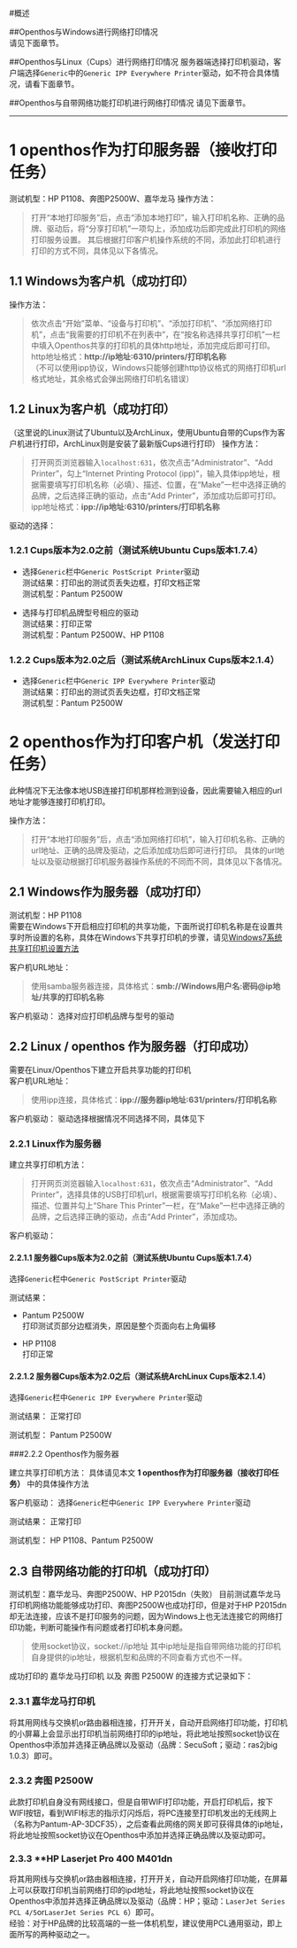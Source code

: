 #概述

##Openthos与Windows进行网络打印情况    
请见下面章节。

##Openthos与Linux（Cups）进行网络打印情况
服务器端选择打印机驱动，客户端选择```Generic```中的```Generic IPP Everywhere Printer```驱动，如不符合具体情况，请看下面章节。

##Openthos与自带网络功能打印机进行网络打印情况
请见下面章节。

___


# 1 openthos作为打印服务器（接收打印任务）
测试机型：HP P1108、奔图P2500W、嘉华龙马
操作方法：
>打开“本地打印服务”后，点击“添加本地打印”，输入打印机名称、正确的品牌、驱动后，将“分享打印机”一项勾上，添加成功后即完成此打印机的网络打印服务设置。
其后根据打印客户机操作系统的不同，添加此打印机进行打印的方式不同，具体见以下各情况。


## 1.1 **Windows为客户机**（**成功打印**）
操作方法：
>依次点击“开始”菜单、“设备与打印机”、“添加打印机”、“添加网络打印机”，点击“我需要的打印机不在列表中”，在“按名称选择共享打印机”一栏中填入Openthos共享的打印机的具体http地址，添加完成后即可打印。    
http地址格式：**http://ip地址:6310/printers/打印机名称**    
（不可以使用ipp协议，Windows只能够创建http协议格式的网络打印机url格式地址，其余格式会弹出网络打印机名错误）


## 1.2 **Linux为客户机**（**成功打印**）
（这里说的Linux测试了Ubuntu以及ArchLinux，使用Ubuntu自带的Cups作为客户机进行打印，ArchLinux则是安装了最新版Cups进行打印）
操作方法：
>打开网页浏览器输入```localhost:631```，依次点击“Administrator”、“Add Printer”，勾上“Internet Printing Protocol (ipp)”，输入具体ipp地址，根据需要填写打印机名称（必填）、描述、位置，在“Make”一栏中选择正确的品牌，之后选择正确的驱动，点击“Add Printer”，添加成功后即可打印。    
ipp地址格式：**ipp://ip地址:6310/printers/打印机名称**

驱动的选择：
### 1.2.1 Cups版本为2.0之前（测试系统Ubuntu Cups版本1.7.4）
+ 选择```Generic```栏中```Generic PostScript Printer```驱动    
测试结果：打印出的测试页丢失边框，打印文档正常    
测试机型：Pantum P2500W

+ 选择与打印机品牌型号相应的驱动    
测试结果：打印正常    
测试机型：Pantum P2500W、HP P1108

### 1.2.2 Cups版本为2.0之后（测试系统ArchLinux Cups版本2.1.4）
+ 选择```Generic```栏中```Generic IPP Everywhere Printer```驱动    
测试结果：打印出的测试页丢失边框，打印文档正常    
测试机型：Pantum P2500W


# 2  openthos作为打印客户机（发送打印任务）
此种情况下无法像本地USB连接打印机那样检测到设备，因此需要输入相应的url地址才能够连接打印机打印。

操作方法：
>打开“本地打印服务”后，点击“添加网络打印机”，输入打印机名称、正确的url地址、正确的品牌及驱动，之后添加成功后即可进行打印。
具体的url地址以及驱动根据打印机服务器操作系统的不同而不同，具体见以下各情况。

## 2.1 **Windows作为服务器**（**成功打印**）
测试机型：HP P1108    
需要在Windows下开启相应打印机的共享功能，下面所说打印机名称是在设置共享时所设置的名称，具体在Windows下共享打印机的步骤，请见[Windows7系统共享打印机设置方法](https://www.baidu.com/s?wd=windows%E5%A6%82%E4%BD%95%E5%85%B1%E4%BA%AB%E6%89%93%E5%8D%B0%E6%9C%BA&rsv_spt=1&rsv_iqid=0xf3deb8930002ed7c&issp=1&f=8&rsv_bp=0&rsv_idx=2&ie=utf-8&tn=baiduhome_pg&rsv_enter=1&rsv_sug3=34&rsv_sug1=2&rsv_sug7=101&rsv_sug2=0&inputT=5290&rsv_sug4=5293)    

客户机URL地址：
>使用samba服务器连接，具体格式：**smb://Windows用户名:密码@ip地址/共享的打印机名称**

客户机驱动：
选择对应打印机品牌与型号的驱动

## 2.2 **Linux / openthos 作为服务器**（**打印成功**）
需要在Linux/Openthos下建立开启共享功能的打印机    
客户机URL地址：
>使用ipp连接，具体格式：**ipp://服务器ip地址:631/printers/打印机名称**

客户机驱动：
驱动选择根据情况不同选择不同，具体见下

### 2.2.1 Linux作为服务器

建立共享打印机方法：
>打开网页浏览器输入```localhost:631```，依次点击“Administrator”、“Add Printer”，选择具体的USB打印机url，根据需要填写打印机名称（必填）、描述、位置并勾上“Share This Printer”一栏，在“Make”一栏中选择正确的品牌，之后选择正确的驱动，点击“Add Printer”，添加成功。

客户机驱动：
#### 2.2.1.1 服务器Cups版本为2.0之前（测试系统Ubuntu Cups版本1.7.4）
选择```Generic```栏中```Generic PostScript Printer```驱动   

测试结果：
+ Pantum P2500W    
打印测试页部分边框消失，原因是整个页面向右上角偏移

+ HP P1108    
打印正常

#### 2.2.1.2 服务器Cups版本为2.0之后（测试系统ArchLinux Cups版本2.1.4）
选择```Generic```栏中```Generic IPP Everywhere Printer```驱动  

测试结果：
正常打印

测试机型：
Pantum P2500W

###2.2.2 Openthos作为服务器

建立共享打印机方法：
具体请见本文 **1 openthos作为打印服务器（接收打印任务）** 中的具体操作方法

客户机驱动：
选择```Generic```栏中```Generic IPP Everywhere Printer```驱动 

测试结果：
正常打印

测试机型：
HP P1108、Pantum P2500W

## 2.3 **自带网络功能的打印机**（**成功打印**）
测试机型：嘉华龙马、奔图P2500W、HP P2015dn（失败）
目前测试嘉华龙马打印机网络功能能够成功打印、奔图P2500W也成功打印，但是对于HP P2015dn却无法连接，应该不是打印服务的问题，因为Windows上也无法连接它的网络打印功能，判断可能操作有问题或者打印机本身问题。
>使用socket协议，socket://ip地址
其中ip地址是指自带网络功能的打印机自身提供的ip地址，根据机型和品牌的不同查看方式也不一样。

成功打印的 嘉华龙马打印机 以及 奔图 P2500W 的连接方式记录如下：
### 2.3.1 **嘉华龙马打印机**
将其用网线与交换机or路由器相连接，打开开关，自动开启网络打印功能，打印机的小屏幕上会显示出打印机当前网络打印的ip地址，将此地址按照socket协议在Openthos中添加并选择正确品牌以及驱动（品牌：SecuSoft；驱动：ras2jbig 1.0.3）即可。

### 2.3.2 **奔图 P2500W**
此款打印机自身没有网线接口，但是自带WIFI打印功能，开启打印机后，按下WIFI按钮，看到WIFI标志的指示灯闪烁后，将PC连接至打印机发出的无线网上（名称为Pantum-AP-3DCF35），之后查看此网络的网关即可获得具体的ip地址，将此地址按照socket协议在Openthos中添加并选择正确品牌以及驱动即可。

### 2.3.3 **HP Laserjet Pro 400 M401dn
将其用网线与交换机or路由器相连接，打开开关，自动开启网络打印功能，在屏幕上可以获取打印机当前网络打印的ipd地址，将此地址按照socket协议在Openthos中添加并选择正确品牌以及驱动（品牌：HP；驱动：```LaserJet Series PCL 4/5```or```LaserJet Series PCL 6```）即可。    
经验：对于HP品牌的比较高端的一些一体机机型，建议使用PCL通用驱动，即上面所写的两种驱动之一。
